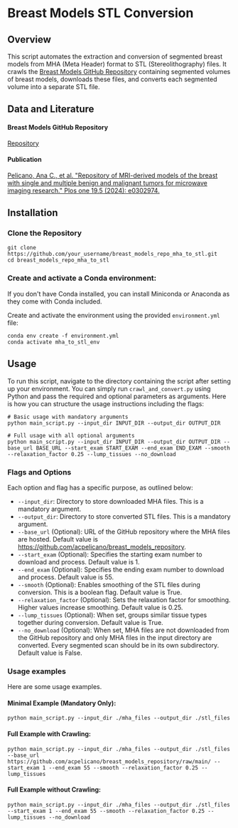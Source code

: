 # Breast Models STL Conversion

## Overview
This script automates the extraction and conversion of segmented breast models from MHA (Meta Header) format to STL (Stereolithography) files. It crawls the [Breast Models GitHub Repository](https://github.com/acpelicano/breast_models_repository) containing segmented volumes of breast models, downloads these files, and converts each segmented volume into a separate STL file.

## Data and Literature
#### Breast Models GitHub Repository
[Repository](https://github.com/acpelicano/breast_models_repository)
#### Publication
[Pelicano, Ana C., et al. "Repository of MRI-derived models of the breast with single and multiple benign and malignant tumors for microwave imaging research." Plos one 19.5 (2024): e0302974.](https://journals.plos.org/plosone/article?id=10.1371/journal.pone.0302974#ack)

## Installation
### Clone the Repository
```
git clone https://github.com/your_username/breast_models_repo_mha_to_stl.git
cd breast_models_repo_mha_to_stl
```
### Create and activate a Conda environment:
If you don't have Conda installed, you can install Miniconda or Anaconda as they come with Conda included.

Create and activate the environment using the provided `environment.yml` file:
```
conda env create -f environment.yml
conda activate mha_to_stl_env
```

## Usage
To run this script, navigate to the directory containing the script after setting up your environment. You can simply run `crawl_and_convert.py` using Python and pass the required and optional parameters as arguments. Here is how you can structure the usage instructions including the flags:

```
# Basic usage with mandatory arguments
python main_script.py --input_dir INPUT_DIR --output_dir OUTPUT_DIR

# Full usage with all optional arguments
python main_script.py --input_dir INPUT_DIR --output_dir OUTPUT_DIR --base_url BASE_URL --start_exam START_EXAM --end_exam END_EXAM --smooth --relaxation_factor 0.25 --lump_tissues --no_download
```

### Flags and Options
Each option and flag has a specific purpose, as outlined below:

- `--input_dir`: Directory to store downloaded MHA files. This is a mandatory argument.
- `--output_dir`: Directory to store converted STL files. This is a mandatory argument.
- `--base_url` (Optional): URL of the GitHub repository where the MHA files are hosted. Default value is https://github.com/acpelicano/breast_models_repository.
- `--start_exam` (Optional): Specifies the starting exam number to download and process. Default value is 1.
- `--end_exam` (Optional): Specifies the ending exam number to download and process. Default value is 55.
- `--smooth` (Optional): Enables smoothing of the STL files during conversion. This is a boolean flag. Default value is True.
- `--relaxation_factor` (Optional): Sets the relaxation factor for smoothing. Higher values increase smoothing. Default value is 0.25.
- `--lump_tissues` (Optional): When set, groups similar tissue types together during conversion. Default value is True.
- `--no_download` (Optional): When set, MHA files are not downloaded from the GitHub repository and only MHA files in the input directory are converted. Every segmented scan should be in its own subdirectory. Default value is False.

### Usage examples
Here are some usage examples.

#### Minimal Example (Mandatory Only):
```
python main_script.py --input_dir ./mha_files --output_dir ./stl_files
```

#### Full Example with Crawling:
```
python main_script.py --input_dir ./mha_files --output_dir ./stl_files --base_url https://github.com/acpelicano/breast_models_repository/raw/main/ --start_exam 1 --end_exam 55 --smooth --relaxation_factor 0.25 --lump_tissues
```

#### Full Example without Crawling:
```
python main_script.py --input_dir ./mha_files --output_dir ./stl_files --start_exam 1 --end_exam 55 --smooth --relaxation_factor 0.25 --lump_tissues --no_download
```


